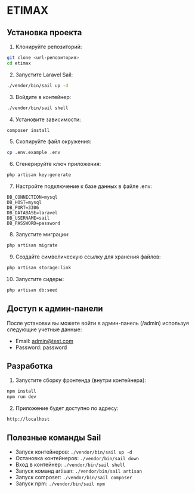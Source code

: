 # ETIMAX

## Установка проекта

1. Клонируйте репозиторий:
```bash
git clone <url-репозитория>
cd etimax
```

2. Запустите Laravel Sail:
```bash
./vendor/bin/sail up -d
```

3. Войдите в контейнер:
```bash
./vendor/bin/sail shell
```

4. Установите зависимости:
```bash
composer install
```

5. Скопируйте файл окружения:
```bash
cp .env.example .env
```

6. Сгенерируйте ключ приложения:
```bash
php artisan key:generate
```

7. Настройте подключение к базе данных в файле .env:
```
DB_CONNECTION=mysql
DB_HOST=mysql
DB_PORT=3306
DB_DATABASE=laravel
DB_USERNAME=sail
DB_PASSWORD=password
```

8. Запустите миграции:
```bash
php artisan migrate
```

9. Создайте символическую ссылку для хранения файлов:
```bash
php artisan storage:link
```

10. Запустите сидеры:
```bash
php artisan db:seed
```

## Доступ к админ-панели

После установки вы можете войти в админ-панель (/admin) используя следующие учетные данные:

- Email: admin@test.com
- Password: password

## Разработка

1. Запустите сборку фронтенда (внутри контейнера):
```bash
npm install
npm run dev
```

2. Приложение будет доступно по адресу:
```
http://localhost
```

## Полезные команды Sail

- Запуск контейнеров: `./vendor/bin/sail up -d`
- Остановка контейнеров: `./vendor/bin/sail down`
- Вход в контейнер: `./vendor/bin/sail shell`
- Запуск команд artisan: `./vendor/bin/sail artisan`
- Запуск composer: `./vendor/bin/sail composer`
- Запуск npm: `./vendor/bin/sail npm` 
